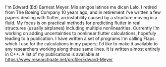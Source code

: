 I'm Edward (Ed) Earnest Meyer. Mis amigos latinos me dicen Lalo.
I retired from The Boeing Company 10 years ago, and in retirement
I've written a few papers dealing with flutter, an instability
caused by a structure moving in a fluid. My focus is on practical
methods for predicting flutter in real structures (usually airplanes)
including multiple nonlinearities.
Currently I'm working on adding uncertainties to nonlinear flutter
calculations, hopefuly leading to a publication.
I have written a set of programs I'm calling Flaps which I use for
the calculations in my papers; I'd like to make it available to
any researchers working along these same lines. It is written almost
entirely in C++.
A list of my publications is available at
https://www.researchgate.net/profile/Edward-Meyer


<!--
**eem2314/eem2314** is a ✨ _special_ ✨ repository because its `README.md` (this file) appears on your GitHub profile.

Here are some ideas to get you started:

- 🔭 I’m currently working on ...
- 🌱 I’m currently learning ...
- 👯 I’m looking to collaborate on ...
- 🤔 I’m looking for help with ...
- 💬 Ask me about ...
- 📫 How to reach me: ...
- 😄 Pronouns: ...
- ⚡ Fun fact: ...
-->
